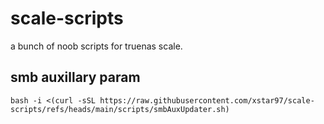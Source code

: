 # scale-scripts
a bunch of noob scripts for truenas scale.

## smb auxillary param


```shell
bash -i <(curl -sSL https://raw.githubusercontent.com/xstar97/scale-scripts/refs/heads/main/scripts/smbAuxUpdater.sh)
```
